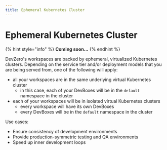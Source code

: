 ```yaml
---
title: Ephemeral Kubernetes Cluster
---
```

# Ephemeral Kubernetes Cluster

{% hint style="info" %}
**Coming soon...**
{% endhint %}

DevZero's workspaces are backed by ephemeral, virtualized Kubernetes clusters. Depending on the service tier and/or deployment models that you are being served from, one of the following will apply:

* all your workspaces are in the same underlying virtual Kubernetes cluster
  * in this case, each of your DevBoxes will be in the `default` namespace in the cluster
* each of your workspaces will be in isolated virtual Kubernetes clusters
  * every workspace will have its own DevBoxes
  * every DevBoxes will be in the `default` namespace in the cluster

Use cases:

* Ensure consistency of development environments
* Provide production-symmetric testing and QA environments
* Speed up inner development loops
